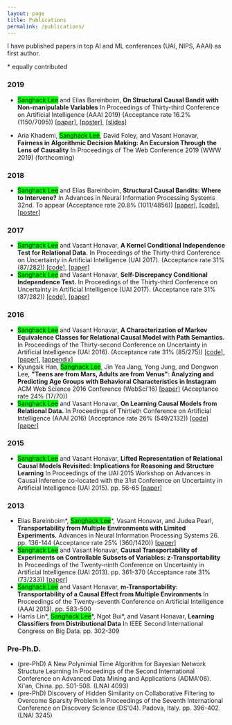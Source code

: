 ```yaml
---
layout: page
title: Publications
permalink: /publications/
---
```

I have published papers in top AI and ML conferences (UAI, NIPS, AAAI) as first author.

\* equally contributed

### 2019
- <span style="background-color: #00FF00">Sanghack Lee</span> and Elias Bareinboim, **On Structural Causal Bandit with Non-manipulable Variables** 
In Proceedings of Thirty-third Conference on Artificial Intelligence (AAAI 2019) (Acceptance rate 16.2% (1150/7095)) [\[paper\]](https://causalai.net/r40.pdf), [\[poster\]](/assets/AAAI2019_poster.pdf), [\[slides\]](/assets/AAAI2019_presentation.pdf)

- Aria Khademi, <span style="background-color: #00FF00">Sanghack Lee</span>, David Foley, and Vasant Honavar, **Fairness in Algorithmic Decision Making: An Excursion Through the Lens of Causality**
In Proceedings of The Web Conference 2019 (WWW 2019) (forthcoming)

### 2018
- <span style="background-color: #00FF00">Sanghack Lee</span> and Elias Bareinboim, **Structural Causal Bandits: Where to Intervene?**
In Advances in Neural Information Processing Systems 32nd. To appear (Acceptance rate 20.8% (1011/4856)) [\[paper\]](https://causalai.net/r36.pdf), [\[code\]](https://github.com/sanghack81/SCMMAB-NIPS2018), [\[poster\]](/assets/nips2018-poster.pdf) 

### 2017
- <span style="background-color: #00FF00">Sanghack Lee</span> and Vasant Honavar, **A Kernel Conditional Independence Test for Relational Data.**
 In Proceedings of the Thirty-third Conference on Uncertainty in Artificial Intelligence (UAI 2017). (Acceptance rate 31% (87/282)) [\[code\]](https://github.com/sanghack81/KRCIT), [\[paper\]](/assets/krcit.pdf)
- <span style="background-color: #00FF00">Sanghack Lee</span> and Vasant Honavar, **Self-Discrepancy Conditional Independence Test.**
In Proceedings of the Thirty-third Conference on Uncertainty in Artificial Intelligence (UAI 2017). (Acceptance rate 31% (87/282)) [\[code\]](https://github.com/sanghack81/SDCIT), [\[paper\]](/assets/SDCIT-edited.pdf)

### 2016
- <span style="background-color: #00FF00">Sanghack Lee</span> and Vasant Honavar, **A Characterization of Markov Equivalence Classes for Relational Causal Model with Path Semantics.**
In Proceedings of the Thirty-second Conference on Uncertainty in Artificial Intelligence (UAI 2016). (Acceptance rate 31% (85/275)) [\[code\]](https://github.com/sanghack81/pyRCDs), [\[paper\]](/assets/UAI-2016-RpCD.pdf), [\[appendix\]](/assets/UAI-2016-RpCD-supp_fix_june_4.pdf) 
- Kyungsik Han, <span style="background-color: #00FF00">Sanghack Lee</span>, Jin Yea Jang, Yong Jung, and Dongwon Lee, **"Teens are from Mars, Adults are from Venus": Analyzing and Predicting Age Groups with Behavioral Characteristics in Instagram**
ACM Web Science 2016 Conference (WebSci'16) [\[paper\]](http://dl.acm.org/citation.cfm?id=2908160) (Acceptance rate 24% (17/70))
- <span style="background-color: #00FF00">Sanghack Lee</span> and Vasant Honavar, **On Learning Causal Models from Relational Data.** 
In Proceedings of Thirtieth Conference on Artificial Intelligence (AAAI 2016) (Acceptance rate 26% (549/2132)) [\[code\]](https://github.com/sanghack81/rcd-light) [\[paper\]](https://www.aaai.org/ocs/index.php/AAAI/AAAI16/paper/view/11972/12089)

### 2015
- <span style="background-color: #00FF00">Sanghack Lee</span> and Vasant Honavar, **Lifted Representation of Relational Causal Models Revisited: Implications for Reasoning and Structure Learning**
In Proceedings of the UAI 2015 Workshop on Advances in Causal Inference co-located with the 31st Conference on Uncertainty in Artificial Intelligence (UAI 2015). pp. 56-65 [\[paper\]](http://dl.acm.org/citation.cfm?id=3020273)

### 2013
- Elias Bareinboim\*, <span style="background-color: #00FF00">Sanghack Lee</span>\*, Vasant Honavar, and Judea Pearl, **Transportability from Multiple Environments with Limited Experiments.**
Advances in Neural Information Processing Systems 26. pp. 136-144 (Acceptance rate 25% (360/1420)) [\[paper\]](https://papers.nips.cc/paper/5536-transportability-from-multiple-environments-with-limited-experiments-completeness-results)
- <span style="background-color: #00FF00">Sanghack Lee</span> and Vasant Honavar, **Causal Transportability of Experiments on Controllable Subsets of Variables: z-Transportability**
In Proceedings of the Twenty-ninth Conference on Uncertainty in Artificial Intelligence (UAI 2013). pp. 361-370 (Acceptance rate 31% (73/233)) [\[paper\]](http://dl.acm.org/citation.cfm?id=3023675)
- <span style="background-color: #00FF00">Sanghack Lee</span> and Vasant Honavar, **m-Transportability: Transportability of a Causal Effect from Multiple Environments**
In Proceedings of the Twenty-seventh Conference on Artificial Intelligence (AAAI 2013). pp. 583-590
- Harris Lin\*, <span style="background-color: #00FF00">Sanghack Lee</span>\*, Ngot Bui\*, and Vasant Honavar, **Learning Classifiers from Distributional Data**
In IEEE Second International Congress on Big Data. pp. 302-309

### Pre-Ph.D.

- (pre-PhD) A New Polynimial Time Algorithm for Bayesian Network Structure Learning
In Proceedings of the Second International Conference on Advanced Data Mining and Applications (ADMA'06). Xi'an, China. pp. 501-508. (LNAI 4093)
- (pre-PhD) Discovery of Hidden Similarity on Collaborative Filtering to Overcome Sparsity Problem
In Proceedings of the Seventh International Conference on Discovery Science (DS'04). Padova, Italy. pp. 396-402. (LNAI 3245)